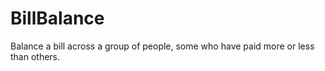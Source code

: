 # BillBalance
Balance a bill across a group of people, some who have paid more or less than others.
